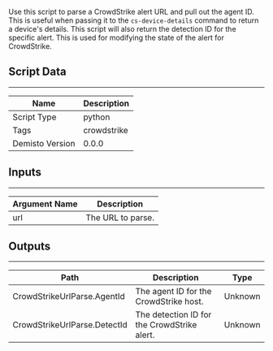 Use this script to parse a CrowdStrike alert URL and pull out the agent ID. This is useful when passing it to the `cs-device-details` command to return a device's details.
This script will also return the detection ID for the specific alert. This is used for modifying the state of the alert for CrowdStrike.

## Script Data
---

| **Name** | **Description** |
| --- | --- |
| Script Type | python |
| Tags | crowdstrike |
| Demisto Version | 0.0.0 |

## Inputs
---

| **Argument Name** | **Description** |
| --- | --- |
| url | The URL to parse. |

## Outputs
---

| **Path** | **Description** | **Type** |
| --- | --- | --- |
| CrowdStrikeUrlParse.AgentId | The agent ID for the CrowdStrike host. | Unknown |
| CrowdStrikeUrlParse.DetectId | The detection ID for the CrowdStrike alert. | Unknown |
